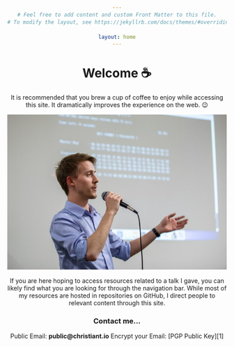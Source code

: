 ```yaml
---
# Feel free to add content and custom Front Matter to this file.
# To modify the layout, see https://jekyllrb.com/docs/themes/#overriding-theme-defaults

layout: home
---
```


<h1 align = "center"> Welcome ☕</h1>

It is recommended that you brew a cup of coffee to enjoy while accessing this site. It dramatically improves the experience on the web. 😉

![christian](/image/ctaillon_presenting.jpg)

If you are here hoping to access resources related to a talk I gave, you can likely find what you are looking for through the navigation bar. While most of my resources are hosted in repositories on GitHub, I direct people to relevant content through this site.


<h3 style="text-align:center">Contact me...</h3>
<body style="text-align:center">Public Email: <b>public@christiant.io</b></body>
Encrypt your Email: [PGP Public Key][1]

[1]:/download/publickey.public@christiant.io-579bc0994c9c8556e77d3bcb83bac562e20e6130.asc
